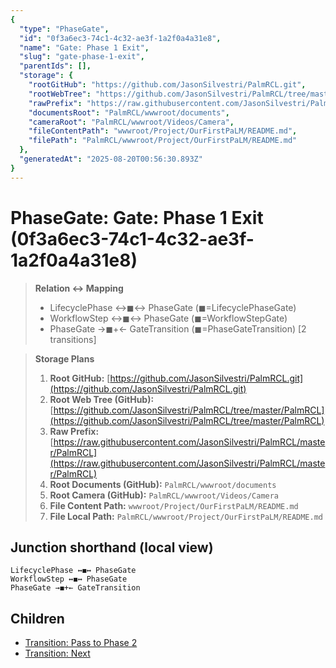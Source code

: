```yaml
---
{
  "type": "PhaseGate",
  "id": "0f3a6ec3-74c1-4c32-ae3f-1a2f0a4a31e8",
  "name": "Gate: Phase 1 Exit",
  "slug": "gate-phase-1-exit",
  "parentIds": [],
  "storage": {
    "rootGitHub": "https://github.com/JasonSilvestri/PalmRCL.git",
    "rootWebTree": "https://github.com/JasonSilvestri/PalmRCL/tree/master/PalmRCL",
    "rawPrefix": "https://raw.githubusercontent.com/JasonSilvestri/PalmRCL/master/PalmRCL",
    "documentsRoot": "PalmRCL/wwwroot/documents",
    "cameraRoot": "PalmRCL/wwwroot/Videos/Camera",
    "fileContentPath": "wwwroot/Project/OurFirstPaLM/README.md",
    "filePath": "PalmRCL/wwwroot/Project/OurFirstPaLM/README.md"
  },
  "generatedAt": "2025-08-20T00:56:30.893Z"
}
---
```

# PhaseGate: Gate: Phase 1 Exit (0f3a6ec3-74c1-4c32-ae3f-1a2f0a4a31e8)

> **Relation ↔ Mapping**
> - LifecyclePhase ↔◼↔ PhaseGate (◼=LifecyclePhaseGate)
> - WorkflowStep ↔◼↔ PhaseGate (◼=WorkflowStepGate)
> - PhaseGate →◼+← GateTransition (◼=PhaseGateTransition) [2 transitions]

> **Storage Plans**
> 1. **Root GitHub:** [https://github.com/JasonSilvestri/PalmRCL.git](https://github.com/JasonSilvestri/PalmRCL.git)
> 2. **Root Web Tree (GitHub):** [https://github.com/JasonSilvestri/PalmRCL/tree/master/PalmRCL](https://github.com/JasonSilvestri/PalmRCL/tree/master/PalmRCL)
> 3. **Raw Prefix:** [https://raw.githubusercontent.com/JasonSilvestri/PalmRCL/master/PalmRCL](https://raw.githubusercontent.com/JasonSilvestri/PalmRCL/master/PalmRCL)
> 4. **Root Documents (GitHub):** `PalmRCL/wwwroot/documents`
> 5. **Root Camera (GitHub):** `PalmRCL/wwwroot/Videos/Camera`
> 6. **File Content Path:** `wwwroot/Project/OurFirstPaLM/README.md`
> 7. **File Local Path:** `PalmRCL/wwwroot/Project/OurFirstPaLM/README.md`

## Junction shorthand (local view)
```plaintext
LifecyclePhase ↔◼↔ PhaseGate
WorkflowStep ↔◼↔ PhaseGate
PhaseGate →◼+← GateTransition
```

## Children
- [Transition: Pass to Phase 2](/docs/palms/palm-demo-44b026db-ab7d-46c8-8d54-a2ff2d244c19/transitions/pass-to-phase-2-eac873ea-bc29-5787-8c1c-27180cdebd18.md)
- [Transition: Next](/docs/palms/palm-demo-44b026db-ab7d-46c8-8d54-a2ff2d244c19/transitions/next-4492aa32-3d94-5e1e-818d-e3240ae36a5b.md)
